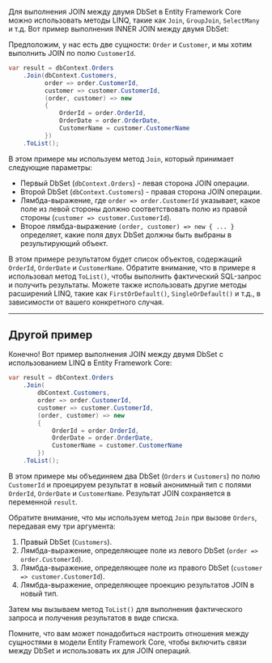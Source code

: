 Для выполнения JOIN между двумя DbSet в Entity Framework Core можно использовать методы LINQ, такие как `Join`, `GroupJoin`, `SelectMany` и т.д. Вот пример выполнения INNER JOIN между двумя DbSet:

Предположим, у нас есть две сущности: `Order` и `Customer`, и мы хотим выполнить JOIN по полю `CustomerId`. 

```csharp
var result = dbContext.Orders
    .Join(dbContext.Customers,
          order => order.CustomerId,
          customer => customer.CustomerId,
          (order, customer) => new
          {
              OrderId = order.OrderId,
              OrderDate = order.OrderDate,
              CustomerName = customer.CustomerName
          })
    .ToList();
```

В этом примере мы используем метод `Join`, который принимает следующие параметры:

- Первый DbSet (`dbContext.Orders`) - левая сторона JOIN операции.
- Второй DbSet (`dbContext.Customers`) - правая сторона JOIN операции.
- Лямбда-выражение, где `order => order.CustomerId` указывает, какое поле из левой стороны должно соответствовать полю из правой стороны (`customer => customer.CustomerId`).
- Второе лямбда-выражение `(order, customer) => new { ... }` определяет, какие поля двух DbSet должны быть выбраны в результирующий объект.

В этом примере результатом будет список объектов, содержащий `OrderId`, `OrderDate` и `CustomerName`. Обратите внимание, что в примере я использовал метод `ToList()`, чтобы выполнить фактический SQL-запрос и получить результаты. Можете также использовать другие методы расширений LINQ, такие как `FirstOrDefault()`, `SingleOrDefault()` и т.д., в зависимости от вашего конкретного случая.

---
Другой пример
---
Конечно! Вот пример выполнения JOIN между двумя DbSet с использованием LINQ в Entity Framework Core:

```csharp
var result = dbContext.Orders
    .Join(
        dbContext.Customers,
        order => order.CustomerId,
        customer => customer.CustomerId,
        (order, customer) => new 
        {
            OrderId = order.OrderId,
            OrderDate = order.OrderDate,
            CustomerName = customer.CustomerName
        })
    .ToList();
```

В этом примере мы объединяем два DbSet (`Orders` и `Customers`) по полю `CustomerId` и проецируем результат в новый анонимный тип с полями `OrderId`, `OrderDate` и `CustomerName`. Результат JOIN сохраняется в переменной `result`.

Обратите внимание, что мы используем метод `Join` при вызове `Orders`, передавая ему три аргумента:
1. Правый DbSet (`Customers`).
2. Лямбда-выражение, определяющее поле из левого DbSet (`order => order.CustomerId`).
3. Лямбда-выражение, определяющее поле из правого DbSet (`customer => customer.CustomerId`).
4. Лямбда-выражение, определяющее проекцию результатов JOIN в новый тип.

Затем мы вызываем метод `ToList()` для выполнения фактического запроса и получения результатов в виде списка.

Помните, что вам может понадобиться настроить отношения между сущностями в модели Entity Framework Core, чтобы включить связи между DbSet и использовать их для JOIN операций.

